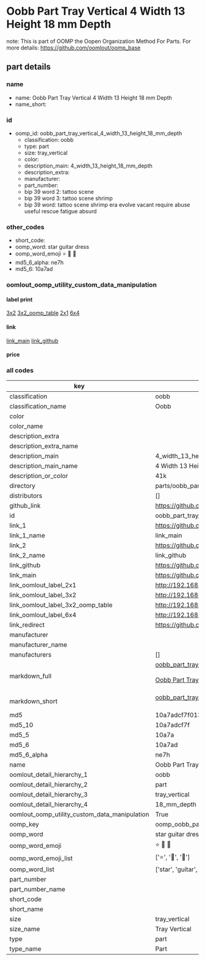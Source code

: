 # Oobb Part Tray Vertical 4 Width 13 Height 18 mm Depth  

note: This is part of OOMP the Oopen Organization Method For Parts. For more details: https://github.com/oomlout/oomp_base

##  part details
  







### name
* name: Oobb Part Tray Vertical 4 Width 13 Height 18 mm Depth
* name_short: 
### id
* oomp_id: oobb_part_tray_vertical_4_width_13_height_18_mm_depth
  * classification: oobb
  * type: part
  * size: tray_vertical
  * color: 
  * description_main: 4_width_13_height_18_mm_depth
  * description_extra: 
  * manufacturer: 
  * part_number: 
  * bip 39 word 2: tattoo scene
  * bip 39 word 3: tattoo scene shrimp
  * bip 39 word: tattoo scene shrimp era evolve vacant require abuse useful rescue fatigue absurd

### other_codes
* short_code: 
* oomp_word: star guitar dress
* oomp_word_emoji :star: :guitar: :dress:
* md5_6_alpha: ne7h
* md5_6: 10a7ad






### oomlout_oomp_utility_custom_data_manipulation
#### label print
[3x2](http://192.168.1.245:1112/?label=oomp%20ne7h)
[3x2_oomp_table](http://192.168.1.108:1112/?label=oomp%20ne7h)
[2x1](http://192.168.1.242:1112/?label=oomp%20ne7h)
[6x4](http://192.168.1.55:1112/?label=oomp%20ne7h)    

#### link

[link_main](https://github.com/oomlout/oomlout_oomp_version_1_messy/tree/main/parts/oobb_part_tray_vertical_4_width_13_height_18_mm_depth) [link_github](https://github.com/oomlout/oomlout_oomp_version_1_messy/tree/main/parts/oobb_part_tray_vertical_4_width_13_height_18_mm_depth)                             

#### price







### all codes 
| key | value |  
| --- | --- |  
| classification | oobb |  
| classification_name | Oobb |  
| color |  |  
| color_name |  |  
| description_extra |  |  
| description_extra_name |  |  
| description_main | 4_width_13_height_18_mm_depth |  
| description_main_name | 4 Width 13 Height 18 mm Depth |  
| description_or_color | 41k |  
| directory | parts/oobb_part_tray_vertical_4_width_13_height_18_mm_depth |  
| distributors | [] |  
| github_link | https://github.com/oomlout/oomlout_oomp_part_src/tree/main/parts/oobb_part_tray_vertical_4_width_13_height_18_mm_depth |  
| id | oobb_part_tray_vertical_4_width_13_height_18_mm_depth |  
| link_1 | https://github.com/oomlout/oomlout_oomp_version_1_messy/tree/main/parts/oobb_part_tray_vertical_4_width_13_height_18_mm_depth |  
| link_1_name | link_main |  
| link_2 | https://github.com/oomlout/oomlout_oomp_version_1_messy/tree/main/parts/oobb_part_tray_vertical_4_width_13_height_18_mm_depth |  
| link_2_name | link_github |  
| link_github | https://github.com/oomlout/oomlout_oomp_version_1_messy/tree/main/parts/oobb_part_tray_vertical_4_width_13_height_18_mm_depth |  
| link_main | https://github.com/oomlout/oomlout_oomp_version_1_messy/tree/main/parts/oobb_part_tray_vertical_4_width_13_height_18_mm_depth |  
| link_oomlout_label_2x1 | http://192.168.1.242:1112/?label=oomp%20ne7h |  
| link_oomlout_label_3x2 | http://192.168.1.245:1112/?label=oomp%20ne7h |  
| link_oomlout_label_3x2_oomp_table | http://192.168.1.108:1112/?label=oomp%20ne7h |  
| link_oomlout_label_6x4 | http://192.168.1.55:1112/?label=oomp%20ne7h |  
| link_redirect | https://github.com/oomlout/oomlout_oomp_version_1_messy/tree/main/parts/oobb_part_tray_vertical_4_width_13_height_18_mm_depth |  
| manufacturer |  |  
| manufacturer_name |  |  
| manufacturers | [] |  
| markdown_full | [oobb_part_tray_vertical_4_width_13_height_18_mm_depth](none)<br>[](none)<br>[Oobb Part Tray Vertical 4 Width 13 Height 18 Mm Depth](none)<br><br> |  
| markdown_short | [oobb_part_tray_vertical_4_width_13_height_18_mm_depth](none)<br><br> |  
| md5 | 10a7adcf7f0136e3c1a714c58e7026f2 |  
| md5_10 | 10a7adcf7f |  
| md5_5 | 10a7a |  
| md5_6 | 10a7ad |  
| md5_6_alpha | ne7h |  
| name | Oobb Part Tray Vertical 4 Width 13 Height 18 mm Depth |  
| oomlout_detail_hierarchy_1 | oobb |  
| oomlout_detail_hierarchy_2 | part |  
| oomlout_detail_hierarchy_3 | tray_vertical |  
| oomlout_detail_hierarchy_4 | 18_mm_depth |  
| oomlout_oomp_utility_custom_data_manipulation | True |  
| oomp_key | oomp_oobb_part_tray_vertical_4_width_13_height_18_mm_depth |  
| oomp_word | star guitar dress |  
| oomp_word_emoji | :star: :guitar: :dress: |  
| oomp_word_emoji_list | [':star:', ':guitar:', ':dress:'] |  
| oomp_word_list | ['star', 'guitar', 'dress'] |  
| part_number |  |  
| part_number_name |  |  
| short_code |  |  
| short_name |  |  
| size | tray_vertical |  
| size_name | Tray Vertical |  
| type | part |  
| type_name | Part |  
